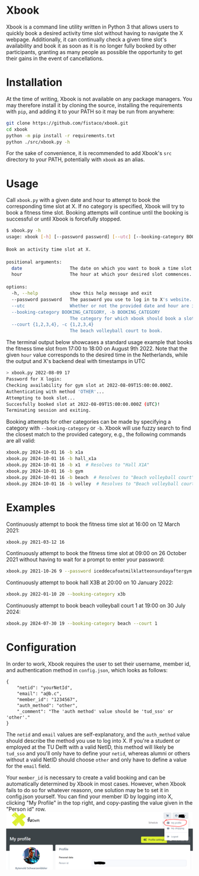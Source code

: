 # Xbook
Xbook is a command line utility written in Python 3 that allows users to quickly book a desired activity time slot without having to navigate the X webpage. Additionally, it can continually check a given time slot's availability and book it as soon as it is no longer fully booked by other participants, granting as many people as possible the opportunity to get their gains in the event of cancellations.

# Installation
At the time of writing, Xbook is not available on any package managers. You may therefore install it by cloning the source, installing the requirements with `pip`, and adding it to your PATH so it may be run from anywhere:
```bash
git clone https://github.com/fistaco/xbook.git
cd xbook
python -m pip install -r requirements.txt
python ./src/xbook.py -h
```

For the sake of convenience, it is recommended to add Xbook's `src` directory to your PATH, potentially with `xbook` as an alias.

# Usage
Call `xbook.py` with a given date and hour to attempt to book the corresponding time slot at X. If no category is specified, Xbook will try to book a fitness time slot. Booking attempts will continue until the booking is successful or until Xbook is forcefully stopped.
```bash
$ xbook.py -h
usage: xbook [-h] [--password password] [--utc] [--booking-category BOOKING_CATEGORY] [--court {1,2,3,4}] date hour

Book an activity time slot at X.

positional arguments:
  date                  The date on which you want to book a time slot. Example: 2024-01-13
  hour                  The hour at which your desired slot commences. Example: 09

options:
  -h, --help            show this help message and exit
  --password password   The password you use to log in to X's website.
  --utc                 Whether or not the provided date and hour are in UTC.
  --booking-category BOOKING_CATEGORY, -b BOOKING_CATEGORY
                        The category for which xbook should book a slot.
  --court {1,2,3,4}, -c {1,2,3,4}
                        The beach volleyball court to book.
```
The terminal output below showcases a standard usage example that books the fitness time slot from 17:00 to 18:00 on August 9th 2022. Note that the given `hour` value corresponds to the desired time in the Netherlands, while the output and X's backend deal with timestamps in UTC
```bash
> xbook.py 2022-08-09 17
Password for X login:
Checking availability for gym slot at 2022-08-09T15:00:00.000Z.
Authenticating with method 'OTHER'...
Attempting to book slot...
Succesfully booked slot at 2022-08-09T15:00:00.000Z (UTC)!
Terminating session and exiting.
```
Booking attempts for other categories can be made by specifying a category with `--booking-category` or `-b`. Xbook will use fuzzy search to find the closest match to the provided category, e.g., the following commands are all valid:
```bash
xbook.py 2024-10-01 16 -b x1a
xbook.py 2024-10-01 16 -b hall_x1a
xbook.py 2024-10-01 16 -b x1  # Resolves to "Hall X1A"
xbook.py 2024-10-01 16 -b gym
xbook.py 2024-10-01 16 -b beach  # Resolves to "Beach volleyball court"
xbook.py 2024-10-01 16 -b volley  # Resolves to "Beach volleyball court"
```

# Examples
Continuously attempt to book the fitness time slot at 16:00 on 12 March 2021:
```bash
xbook.py 2021-03-12 16
```
Continuously attempt to book the fitness time slot at 09:00 on 26 October 2021 without having to wait for a prompt to enter your password:
```bash
xbook.py 2021-10-26 9 --password iceddecafoatmilklatteonsundayaftergym
```
Continuously attempt to book hall X3B at 20:00 on 10 January 2022:
```bash
xbook.py 2022-01-10 20 --booking-category x3b
```
Continuously attempt to book beach volleyball court 1 at 19:00 on 30 July 2024:
```bash
xbook.py 2024-07-30 19 --booking-category beach --court 1
```

# Configuration
In order to work, Xbook requires the user to set their username, member id, and authentication method in `config.json`, which looks as follows:
```
{
    "netid": "yourNetId",
    "email": "a@b.c",
    "member_id": "1234567",
    "auth_method": "other",
    "_comment": "The 'auth method' value should be 'tud_sso' or 'other'."
}
```
The `netid` and `email` values are self-explanatory, and the `auth_method` value should describe the method you use to log into X. If you're a student or employed at the TU Delft with a valid NetID, this method will likely be `tud_sso` and you'll only have to define your `netid`, whereas alumni or others without a valid NetID should choose `other` and only have to define a value for the `email` field.

Your `member_id` is necessary to create a valid booking and can be automatically determined by Xbook in most cases. However, when Xbook fails to do so for whatever reasonn, one solution may be to set it in config.json yourself. You can find your member ID by logging into X, clicking "My Profile" in the top right, and copy-pasting the value given in the "Person id" row.
![Finding your member ID](finding_member_id.png "Finding your member ID")
